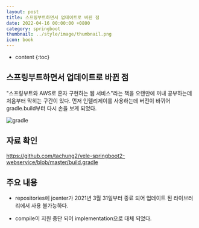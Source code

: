 ```yaml
---
layout: post
title: 스프링부트하면서 업데이트로 바뀐 점
date: 2022-04-16 00:00:00 +0800
category: springboot
thumbnail: ../style/image/thumbnail.png
icon: book
---
```



* content
{:toc}









## 스프링부트하면서 업데이트로 바뀐 점

"스프링부트와 AWS로 혼자 구현하는 웹 서비스"라는 책을 오랜만에 꺼내 공부하는데 처음부터 막히는 구간이 있다.
먼저 인텔리제이를 사용하는데 버전이 바뀌어 gradle.build부터 다시 손을 보게 되었다.


![gradle](https://user-images.githubusercontent.com/40621278/163697769-25eb5623-6c74-4e12-bba3-da5a7a1c63d9.png)


## 자료 확인

<https://github.com/tachung2/vele-springboot2-webservice/blob/master/build.gradle>










## 주요 내용

- repositories에 jcenter가 2021년 3월 31일부터 종료 되어 업데이트 된 라이브러리에서 사용 불가능하다.

- compile이 지원 중단 되어 implementation으로 대체 되었다.